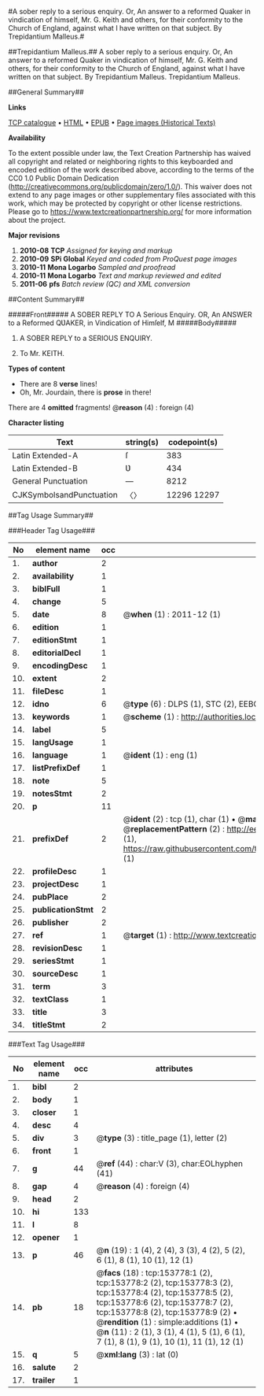 #A sober reply to a serious enquiry. Or, An answer to a reformed Quaker in vindication of himself, Mr. G. Keith and others, for their conformity to the Church of England, against what I have written on that subject. By Trepidantium Malleus.#

##Trepidantium Malleus.##
A sober reply to a serious enquiry. Or, An answer to a reformed Quaker in vindication of himself, Mr. G. Keith and others, for their conformity to the Church of England, against what I have written on that subject. By Trepidantium Malleus.
Trepidantium Malleus.

##General Summary##

**Links**

[TCP catalogue](http://www.ota.ox.ac.uk/tcp/)  • 
[HTML](http://tei.it.ox.ac.uk/tcp/Texts-HTML/free/A97/A97293.html)  • 
[EPUB](http://tei.it.ox.ac.uk/tcp/Texts-EPUB/free/A97/A97293.epub) • 
[Page images (Historical Texts)](https://historicaltexts.jisc.ac.uk/eebo-99896079e)

**Availability**

To the extent possible under law, the Text Creation Partnership has waived all copyright and related or neighboring rights to this keyboarded and encoded edition of the work described above, according to the terms of the CC0 1.0 Public Domain Dedication (http://creativecommons.org/publicdomain/zero/1.0/). This waiver does not extend to any page images or other supplementary files associated with this work, which may be protected by copyright or other license restrictions. Please go to https://www.textcreationpartnership.org/ for more information about the project.

**Major revisions**

1. __2010-08__ __TCP__ *Assigned for keying and markup*
1. __2010-09__ __SPi Global__ *Keyed and coded from ProQuest page images*
1. __2010-11__ __Mona Logarbo__ *Sampled and proofread*
1. __2010-11__ __Mona Logarbo__ *Text and markup reviewed and edited*
1. __2011-06__ __pfs__ *Batch review (QC) and XML conversion*

##Content Summary##

#####Front#####
A SOBER REPLY TO A Serious Enquiry. OR, An ANSWER to a Reformed QƲAKER, in Vindication of Himſelf, M
#####Body#####

1. A SOBER REPLY to a SERIOUS ENQUIRY.

1. To Mr. KEITH.

**Types of content**

  * There are 8 **verse** lines!
  * Oh, Mr. Jourdain, there is **prose** in there!

There are 4 **omitted** fragments! 
 @__reason__ (4) : foreign (4)

**Character listing**


|Text|string(s)|codepoint(s)|
|---|---|---|
|Latin Extended-A|ſ|383|
|Latin Extended-B|Ʋ|434|
|General Punctuation|—|8212|
|CJKSymbolsandPunctuation|〈〉|12296 12297|

##Tag Usage Summary##

###Header Tag Usage###

|No|element name|occ|attributes|
|---|---|---|---|
|1.|__author__|2||
|2.|__availability__|1||
|3.|__biblFull__|1||
|4.|__change__|5||
|5.|__date__|8| @__when__ (1) : 2011-12 (1)|
|6.|__edition__|1||
|7.|__editionStmt__|1||
|8.|__editorialDecl__|1||
|9.|__encodingDesc__|1||
|10.|__extent__|2||
|11.|__fileDesc__|1||
|12.|__idno__|6| @__type__ (6) : DLPS (1), STC (2), EEBO-CITATION (1), PROQUEST (1), VID (1)|
|13.|__keywords__|1| @__scheme__ (1) : http://authorities.loc.gov/ (1)|
|14.|__label__|5||
|15.|__langUsage__|1||
|16.|__language__|1| @__ident__ (1) : eng (1)|
|17.|__listPrefixDef__|1||
|18.|__note__|5||
|19.|__notesStmt__|2||
|20.|__p__|11||
|21.|__prefixDef__|2| @__ident__ (2) : tcp (1), char (1)  •  @__matchPattern__ (2) : ([0-9\-]+):([0-9IVX]+) (1), (.+) (1)  •  @__replacementPattern__ (2) : http://eebo.chadwyck.com/downloadtiff?vid=$1&page=$2 (1), https://raw.githubusercontent.com/textcreationpartnership/Texts/master/tcpchars.xml#$1 (1)|
|22.|__profileDesc__|1||
|23.|__projectDesc__|1||
|24.|__pubPlace__|2||
|25.|__publicationStmt__|2||
|26.|__publisher__|2||
|27.|__ref__|1| @__target__ (1) : http://www.textcreationpartnership.org/docs/. (1)|
|28.|__revisionDesc__|1||
|29.|__seriesStmt__|1||
|30.|__sourceDesc__|1||
|31.|__term__|3||
|32.|__textClass__|1||
|33.|__title__|3||
|34.|__titleStmt__|2||


###Text Tag Usage###

|No|element name|occ|attributes|
|---|---|---|---|
|1.|__bibl__|2||
|2.|__body__|1||
|3.|__closer__|1||
|4.|__desc__|4||
|5.|__div__|3| @__type__ (3) : title_page (1), letter (2)|
|6.|__front__|1||
|7.|__g__|44| @__ref__ (44) : char:V (3), char:EOLhyphen (41)|
|8.|__gap__|4| @__reason__ (4) : foreign (4)|
|9.|__head__|2||
|10.|__hi__|133||
|11.|__l__|8||
|12.|__opener__|1||
|13.|__p__|46| @__n__ (19) : 1 (4), 2 (4), 3 (3), 4 (2), 5 (2), 6 (1), 8 (1), 10 (1), 12 (1)|
|14.|__pb__|18| @__facs__ (18) : tcp:153778:1 (2), tcp:153778:2 (2), tcp:153778:3 (2), tcp:153778:4 (2), tcp:153778:5 (2), tcp:153778:6 (2), tcp:153778:7 (2), tcp:153778:8 (2), tcp:153778:9 (2)  •  @__rendition__ (1) : simple:additions (1)  •  @__n__ (11) : 2 (1), 3 (1), 4 (1), 5 (1), 6 (1), 7 (1), 8 (1), 9 (1), 10 (1), 11 (1), 12 (1)|
|15.|__q__|5| @__xml:lang__ (3) : lat (0)|
|16.|__salute__|2||
|17.|__trailer__|1||
